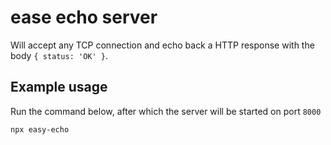 # ease echo server

Will accept any TCP connection and echo back a HTTP response with the body `{ status: 'OK' }`.

## Example usage

Run the command below, after which the server will be started on port `8000`

```
npx easy-echo
```
